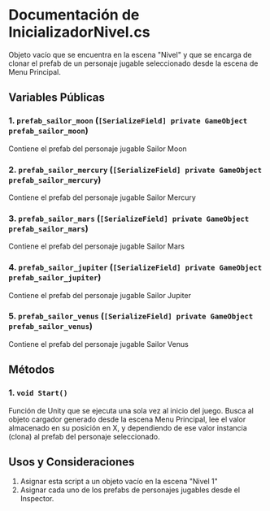 # Documentación de InicializadorNivel.cs
Objeto vacío que se encuentra en la escena "Nivel" y que se encarga de clonar el prefab de un personaje jugable seleccionado desde la escena de Menu Principal.

## Variables Públicas
### 1. `prefab_sailor_moon` (`[SerializeField] private GameObject prefab_sailor_moon`)
Contiene el prefab del personaje jugable Sailor Moon

### 2. `prefab_sailor_mercury` (`[SerializeField] private GameObject prefab_sailor_mercury`)
Contiene el prefab del personaje jugable Sailor Mercury

### 3. `prefab_sailor_mars` (`[SerializeField] private GameObject prefab_sailor_mars`)
Contiene el prefab del personaje jugable Sailor Mars

### 4. `prefab_sailor_jupiter` (`[SerializeField] private GameObject prefab_sailor_jupiter`)
Contiene el prefab del personaje jugable Sailor Jupiter

### 5. `prefab_sailor_venus` (`[SerializeField] private GameObject prefab_sailor_venus`)
Contiene el prefab del personaje jugable Sailor Venus

## Métodos

### 1. `void Start()`
Función de Unity que se ejecuta una sola vez al inicio del juego. Busca al objeto cargador generado desde la escena Menu Principal, lee el valor almacenado en su posición en X, y dependiendo de ese valor instancia (clona) al prefab del personaje seleccionado.

## Usos y Consideraciones
1. Asignar esta script a un objeto vacío en la escena "Nivel 1"
2. Asignar cada uno de los prefabs de personajes jugables desde el Inspector.
